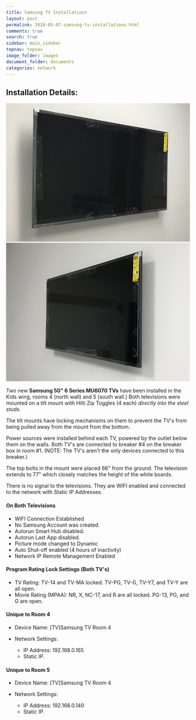 ```yaml
---
title: Samsung TV Installations
layout: post
permalink: 2018-05-07-samsung-tv-installations.html
comments: true
search: true
sidebar: main_sidebar
topnav: topnav
image_folder: images
document_folder: documents
categories: network
---
```


## Installation Details:
![](/images/samsungroom4.JPG) ![](/images/samsungroom5.JPG)  

Two new **Samsung 50" 6 Series MU6070 TVs** have been installed in the Kids wing, rooms 4 (north wall) and 5 (south wall.)  Both televisions were mounted on a tilt mount with Hilti Zip Toggles (4 each) *directly into the steel studs*.  

The tilt mounts have locking mechanisms on them to prevent the TV's from being pulled away from the mount from the bottom.  

Power sources were installed behind each TV, powered by the outlet below them on the walls.  Both TV's are connected to breaker #4 on the breaker box in room #1.  (NOTE: The TV's aren't the only devices connected to this breaker.)

The top bolts in the mount were placed 66" from the ground.  The television extends to 77" which closely matches the height of the white boards.

There is no signal to the televisions.  They are WIFI enabled and connected to the network with Static IP Addresses.

#### On Both Televisions

- WIFI Connection Established
- No Samsung Account was created.
- Autorun Smart Hub disabled.
- Autorun Last App disabled.
- Picture mode changed to Dynamic
- Auto Shut-off enabled (4 hours of inactivity)
- Network IP Remote Management Enabled

#### Program Rating Lock Settings (Both TV's)

- TV Rating: TV-14 and TV-MA locked.  TV-PG, TV-G, TV-Y7, and TV-Y are all open.
- Movie Rating (MPAA): NR, X, NC-17, and R are all locked.  PG-13, PG, and G are open.


#### Unique to Room 4
- Device Name: [TV]Samsung TV Room 4

- Network Settings:
    - IP Address: 192.168.0.165
    - Static IP.

#### Unique to Room 5
- Device Name: [TV]Samsung TV Room 4

- Network Settings:
    - IP Address: 192.168.0.140
    - Static IP.
